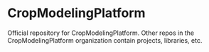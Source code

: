 # CropModelingPlatform
Official repository for CropModelingPlatform. Other repos in the CropModelingPlatform organization contain projects, libraries, etc.
